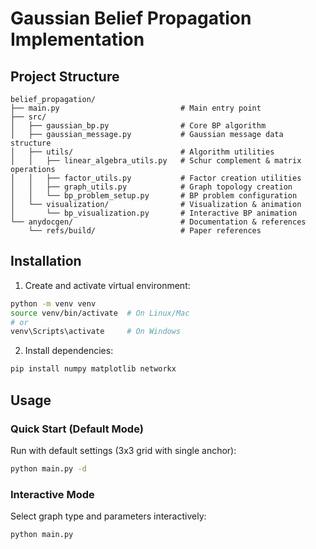 # Gaussian Belief Propagation Implementation

## Project Structure

```
belief_propagation/
├── main.py                           # Main entry point
├── src/
│   ├── gaussian_bp.py                # Core BP algorithm
│   ├── gaussian_message.py           # Gaussian message data structure
│   ├── utils/                        # Algorithm utilities
│   │   ├── linear_algebra_utils.py   # Schur complement & matrix operations
│   │   ├── factor_utils.py           # Factor creation utilities
│   │   ├── graph_utils.py            # Graph topology creation
│   │   └── bp_problem_setup.py       # BP problem configuration
│   └── visualization/                # Visualization & animation
│       └── bp_visualization.py       # Interactive BP animation
└── anydocgen/                        # Documentation & references
    └── refs/build/                   # Paper references
```

## Installation

1. Create and activate virtual environment:
```bash
python -m venv venv
source venv/bin/activate  # On Linux/Mac
# or
venv\Scripts\activate     # On Windows
```

2. Install dependencies:
```bash
pip install numpy matplotlib networkx
```

## Usage

### Quick Start (Default Mode)
Run with default settings (3x3 grid with single anchor):
```bash
python main.py -d
```

### Interactive Mode
Select graph type and parameters interactively:
```bash
python main.py
```